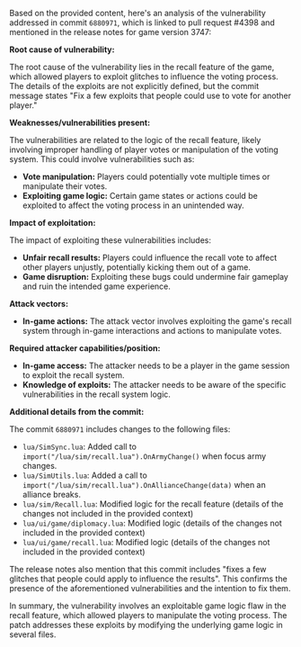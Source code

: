 Based on the provided content, here's an analysis of the vulnerability addressed in commit `6880971`, which is linked to pull request #4398 and mentioned in the release notes for game version 3747:

**Root cause of vulnerability:**

The root cause of the vulnerability lies in the recall feature of the game, which allowed players to exploit glitches to influence the voting process. The details of the exploits are not explicitly defined, but the commit message states "Fix a few exploits that people could use to vote for another player."

**Weaknesses/vulnerabilities present:**

The vulnerabilities are related to the logic of the recall feature, likely involving improper handling of player votes or manipulation of the voting system. This could involve vulnerabilities such as:
*   **Vote manipulation:**  Players could potentially vote multiple times or manipulate their votes.
*   **Exploiting game logic:** Certain game states or actions could be exploited to affect the voting process in an unintended way.

**Impact of exploitation:**

The impact of exploiting these vulnerabilities includes:
*   **Unfair recall results:** Players could influence the recall vote to affect other players unjustly, potentially kicking them out of a game.
*   **Game disruption:** Exploiting these bugs could undermine fair gameplay and ruin the intended game experience.

**Attack vectors:**

*   **In-game actions:** The attack vector involves exploiting the game's recall system through in-game interactions and actions to manipulate votes.

**Required attacker capabilities/position:**

*   **In-game access:** The attacker needs to be a player in the game session to exploit the recall system.
*   **Knowledge of exploits:** The attacker needs to be aware of the specific vulnerabilities in the recall system logic.

**Additional details from the commit:**

The commit `6880971` includes changes to the following files:
*   `lua/SimSync.lua`: Added call to  `import("/lua/sim/recall.lua").OnArmyChange()` when focus army changes.
*   `lua/SimUtils.lua`: Added a call to  `import("/lua/sim/recall.lua").OnAllianceChange(data)` when an alliance breaks.
*   `lua/sim/Recall.lua`: Modified logic for the recall feature (details of the changes not included in the provided context)
*   `lua/ui/game/diplomacy.lua`: Modified logic (details of the changes not included in the provided context)
*   `lua/ui/game/recall.lua`: Modified logic (details of the changes not included in the provided context)

The release notes also mention that this commit includes "fixes a few glitches that people could apply to influence the results". This confirms the presence of the aforementioned vulnerabilities and the intention to fix them.

In summary, the vulnerability involves an exploitable game logic flaw in the recall feature, which allowed players to manipulate the voting process. The patch addresses these exploits by modifying the underlying game logic in several files.